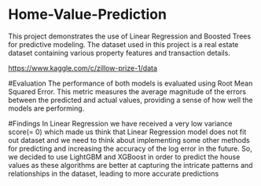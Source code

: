 # Home-Value-Prediction

This project demonstrates the use of Linear Regression and Boosted Trees for predictive modeling. The dataset used in this project is a real estate dataset containing various property features and transaction details.

https://www.kaggle.com/c/zillow-prize-1/data

#Evaluation
The performance of both models is evaluated using Root Mean Squared Error. This metric measures the average magnitude of the errors between the predicted and actual values, providing a sense of how well the models are performing.

#Findings
In Linear Regression we have received a very low variance score(= 0) which made us think that Linear Regression model does not fit out dataset and we need to think about implementing some other methods for predicting and increasing the accuracy of the log error in the future. So, we decided to use LightGBM and XGBoost in order to predict the house values as these algorithms are better at capturing the intricate patterns and relationships in the dataset, leading to more accurate predictions
